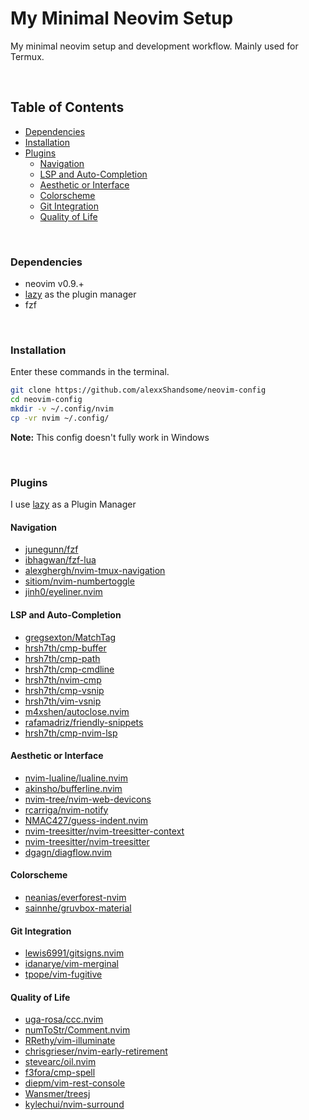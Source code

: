 # My Minimal  Neovim Setup

My minimal neovim setup and development workflow. Mainly used for Termux.

<br>

## Table of Contents

* [Dependencies](#dependencies)
* [Installation](#installation)
* [Plugins](#plugins)
   + [Navigation](#navigation)
   + [LSP and Auto-Completion](#lsp-and-auto-completion)
   + [Aesthetic or Interface](#aesthetic-or-interface)
   + [Colorscheme](#colorscheme)
   + [Git Integration](#git-integration)
   + [Quality of Life](#quality-of-life)

<br>


### Dependencies

* neovim v0.9.+
* [lazy](https://github.com/folke/lazy.nvim) as the plugin manager
* fzf

<br>


### Installation

Enter these commands in the terminal.
```bash
git clone https://github.com/alexxShandsome/neovim-config
cd neovim-config
mkdir -v ~/.config/nvim
cp -vr nvim ~/.config/
```

**Note:** This config doesn't fully work in Windows

<br>

### Plugins

I use [lazy](https://github.com/folke/lazy.nvim) as a Plugin Manager

#### Navigation

* [junegunn/fzf](https://github.com/junegunn/fzf)
* [ibhagwan/fzf-lua](https://github.com/ibhagwan/fzf-lua)
* [alexghergh/nvim-tmux-navigation](https://github.com/alexghergh/nvim-tmux-navigation)
* [sitiom/nvim-numbertoggle](https://github.com/sitiom/nvim-numbertoggle)
* [jinh0/eyeliner.nvim](https://github.com/jinh0/eyeliner.nvim)

#### LSP and Auto-Completion

* [gregsexton/MatchTag](https://github.com/gregsexton/MatchTag)
* [hrsh7th/cmp-buffer](https://github.com/hrsh7th/cmp-buffer)
* [hrsh7th/cmp-path](https://github.com/hrsh7th/cmp-path)
* [hrsh7th/cmp-cmdline](https://github.com/hrsh7th/cmp-cmdline)
* [hrsh7th/nvim-cmp](https://github.com/hrsh7th/nvim-cmp)
* [hrsh7th/cmp-vsnip](https://github.com/hrsh7th/cmp-vsnip)
* [hrsh7th/vim-vsnip](https://github.com/hrsh7th/vim-vsnip)
* [m4xshen/autoclose.nvim](https://github.com/m4xshen/autoclose.nvim)
* [rafamadriz/friendly-snippets](https://github.com/rafamadriz/friendly-snippets)
* [hrsh7th/cmp-nvim-lsp](https://github.com/hrsh7th/cmp-nvim-lsp)

#### Aesthetic or Interface

* [nvim-lualine/lualine.nvim](https://github.com/nvim-lualine/lualine.nvim)
* [akinsho/bufferline.nvim](https://github.com/akinsho/bufferline.nvim)
* [nvim-tree/nvim-web-devicons](https://github.com/nvim-tree/nvim-web-devicons)
* [rcarriga/nvim-notify](https://github.com/rcarriga/nvim-notify)
* [NMAC427/guess-indent.nvim](https://github.com/NMAC427/guess-indent.nvim)
* [nvim-treesitter/nvim-treesitter-context](https://github.com/nvim-treesitter/nvim-treesitter-context)
* [nvim-treesitter/nvim-treesitter](https://github.com/nvim-treesitter/nvim-treesitter)
* [dgagn/diagflow.nvim](https://github.com/dgagn/diagflow.nvim)

#### Colorscheme

* [neanias/everforest-nvim](https://github.com/neanias/everforest-nvim)
* [sainnhe/gruvbox-material](https://github.com/sainnhe/gruvbox-material)

#### Git Integration

* [lewis6991/gitsigns.nvim](https://github.com/lewis6991/gitsigns.nvim)
* [idanarye/vim-merginal](https://github.com/idanarye/vim-merginal)
* [tpope/vim-fugitive](https://github.com/tpope/vim-fugitive)

#### Quality of Life

* [uga-rosa/ccc.nvim](https://github.com/uga-rosa/ccc.nvim)
* [numToStr/Comment.nvim](https://github.com/numToStr/Comment.nvim)
* [RRethy/vim-illuminate](https://github.com/RRethy/vim-illuminate)
* [chrisgrieser/nvim-early-retirement](https://github.com/chrisgrieser/nvim-early-retirement)
* [stevearc/oil.nvim](https://github.com/stevearc/oil.nvim)
* [f3fora/cmp-spell](https://github.com/f3fora/cmp-spell)
* [diepm/vim-rest-console](https://github.com/diepm/vim-rest-console)
* [Wansmer/treesj](https://github.com/Wansmer/treesj)
* [kylechui/nvim-surround](https://github.com/kylechui/nvim-surround)

